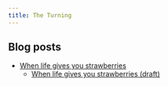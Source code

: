 ```yaml
---
title: The Turning
---
```

## Blog posts
- [When life gives you strawberries](strawberries.md)
	- [When life gives you strawberries (draft)](strawberries-draft.md)